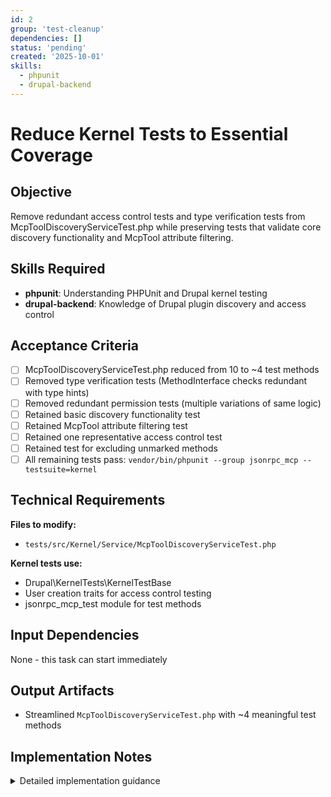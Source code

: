 ```yaml
---
id: 2
group: 'test-cleanup'
dependencies: []
status: 'pending'
created: '2025-10-01'
skills:
  - phpunit
  - drupal-backend
---
```


# Reduce Kernel Tests to Essential Coverage

## Objective

Remove redundant access control tests and type verification tests from McpToolDiscoveryServiceTest.php while preserving tests that validate core discovery functionality and McpTool attribute filtering.

## Skills Required

- **phpunit**: Understanding PHPUnit and Drupal kernel testing
- **drupal-backend**: Knowledge of Drupal plugin discovery and access control

## Acceptance Criteria

- [ ] McpToolDiscoveryServiceTest.php reduced from 10 to ~4 test methods
- [ ] Removed type verification tests (MethodInterface checks redundant with type hints)
- [ ] Removed redundant permission tests (multiple variations of same logic)
- [ ] Retained basic discovery functionality test
- [ ] Retained McpTool attribute filtering test
- [ ] Retained one representative access control test
- [ ] Retained test for excluding unmarked methods
- [ ] All remaining tests pass: `vendor/bin/phpunit --group jsonrpc_mcp --testsuite=kernel`

## Technical Requirements

**Files to modify:**

- `tests/src/Kernel/Service/McpToolDiscoveryServiceTest.php`

**Kernel tests use:**

- Drupal\KernelTests\KernelTestBase
- User creation traits for access control testing
- jsonrpc_mcp_test module for test methods

## Input Dependencies

None - this task can start immediately

## Output Artifacts

- Streamlined `McpToolDiscoveryServiceTest.php` with ~4 meaningful test methods

## Implementation Notes

<details>
<summary>Detailed implementation guidance</summary>

### McpToolDiscoveryServiceTest.php Reduction Strategy

**KEEP these test methods (~4 total):**

1. `testDiscoverToolsFindsMarkedMethods()` - validates discovery of methods with McpTool attribute
2. `testDiscoverToolsExcludesUnmarkedMethods()` - validates filtering (unmarked methods excluded)
3. `testDiscoverToolsRespectsPermissions()` OR `testDiscoverToolsWithAuthenticated()` - pick ONE representative access control test
4. `testDiscoveryWithMultiplePlugins()` - validates discovery with multiple MCP-marked methods

**REMOVE these test methods (~6 total):**

- `testDiscoverToolsReturnsMethodInterface()` - Type verification is redundant (return type already enforced by type hint)
- `testDiscoverToolsWithAnonymous()` - Redundant with other access control tests
- `testEmptyResultWhenNoAccessibleTools()` - Low value test with vague assertions
- `testDiscoveryWithAdminUser()` - Redundant with permission test
- `testDiscoveryPreservesMethodIds()` - Trivial test (array key preservation)
- Either `testDiscoverToolsRespectsPermissions()` OR `testDiscoverToolsWithAuthenticated()` - keep only ONE access control test

### Rationale for Removal

1. **Type Verification**: The discovery service is type-hinted to return `array<string, MethodInterface>`. PHP enforces this at runtime. Testing it provides zero value.

2. **Multiple Access Control Tests**: Testing anonymous users, authenticated users, admin users, and users with specific permissions all test the same underlying access control logic. One representative test is sufficient.

3. **Array Key Preservation**: Testing that array keys match method IDs is trivial and provides no meaningful validation.

### Execution Steps

1. Open `tests/src/Kernel/Service/McpToolDiscoveryServiceTest.php`
2. Remove test methods identified above (keep only ~4)
3. Choose ONE access control test to keep (recommend `testDiscoverToolsRespectsPermissions` as most comprehensive)
4. Run tests: `vendor/bin/phpunit tests/src/Kernel/Service/McpToolDiscoveryServiceTest.php`
5. Fix any issues
6. Run full kernel suite: `vendor/bin/phpunit --group jsonrpc_mcp --testsuite=kernel`
7. Verify all tests pass

### Expected Result

The remaining ~4 tests should validate:

- Methods with McpTool attribute are discovered
- Methods without McpTool attribute are excluded
- Access control is enforced (one representative test)
- Multiple plugins can be discovered

This provides meaningful coverage without redundant testing of framework behavior.

</details>
